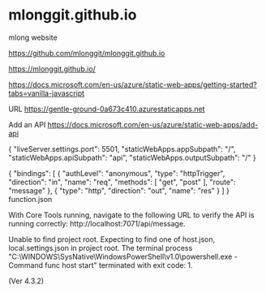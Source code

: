# mlonggit.github.io
 mlong website

https://github.com/mlonggit/mlonggit.github.io

https://mlonggit.github.io/

https://docs.microsoft.com/en-us/azure/static-web-apps/getting-started?tabs=vanilla-javascript

URL
https://gentle-ground-0a673c410.azurestaticapps.net


Add an API
https://docs.microsoft.com/en-us/azure/static-web-apps/add-api

{
    "liveServer.settings.port": 5501,
    "staticWebApps.appSubpath": "/",
    "staticWebApps.apiSubpath": "api",
    "staticWebApps.outputSubpath": "/"
}


{
  "bindings": [
    {
      "authLevel": "anonymous",
      "type": "httpTrigger",
      "direction": "in",
      "name": "req",
      "methods": [
        "get",
        "post"
      ],
      "route": "message"
    },
    {
      "type": "http",
      "direction": "out",
      "name": "res"
    }
  ]
}
function.json


With Core Tools running, navigate to the following URL to verify the API is running correctly:
 http://localhost:7071/api/message.




Unable to find project root. Expecting to find one of host.json, local.settings.json in project root.
The terminal process "C:\WINDOWS\SysNative\WindowsPowerShell\v1.0\powershell.exe -Command func host start" terminated with exit code: 1.

(Ver 4.3.2)

